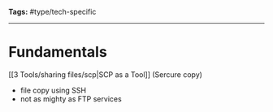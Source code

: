 **Tags:** #type/tech-specific 

---
# Fundamentals
[[3 Tools/sharing files/scp|SCP as a Tool]]
(Sercure copy)
-  file copy using SSH
-  not as mighty as FTP services

